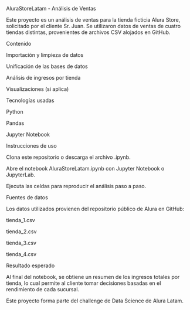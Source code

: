 AluraStoreLatam - Análisis de Ventas

Este proyecto es un análisis de ventas para la tienda ficticia Alura Store, solicitado por el cliente Sr. Juan. Se utilizaron datos de ventas de cuatro tiendas distintas, provenientes de archivos CSV alojados en GitHub.

Contenido

Importación y limpieza de datos

Unificación de las bases de datos

Análisis de ingresos por tienda

Visualizaciones (si aplica)

Tecnologías usadas

Python

Pandas

Jupyter Notebook

Instrucciones de uso

Clona este repositorio o descarga el archivo .ipynb.

Abre el notebook AluraStoreLatam.ipynb con Jupyter Notebook o JupyterLab.

Ejecuta las celdas para reproducir el análisis paso a paso.

Fuentes de datos

Los datos utilizados provienen del repositorio público de Alura en GitHub:

tienda_1.csv

tienda_2.csv

tienda_3.csv

tienda_4.csv

Resultado esperado

Al final del notebook, se obtiene un resumen de los ingresos totales por tienda, lo cual permite al cliente tomar decisiones basadas en el rendimiento de cada sucursal.

Este proyecto forma parte del challenge de Data Science de Alura Latam.

